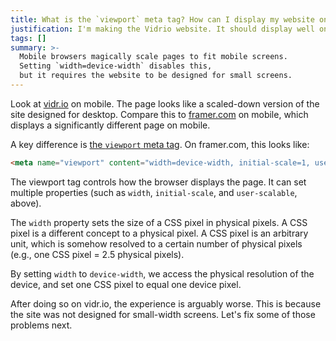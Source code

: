 ```yaml
---
title: What is the `viewport` meta tag? How can I display my website on mobile?
justification: I'm making the Vidrio website. It should display well on mobile.
tags: []
summary: >-
  Mobile browsers magically scale pages to fit mobile screens.
  Setting `width=device-width` disables this,
  but it requires the website to be designed for small screens.
---
```


Look at [vidr.io](https://vidr.io) on mobile. The page looks like a scaled-down version of the site designed for desktop. Compare this to [framer.com](https://framer.com/) on mobile, which displays a significantly different page on mobile.

A key difference is [the `viewport` meta tag](https://developer.mozilla.org/en/docs/Mozilla/Mobile/Viewport_meta_tag). On framer.com, this looks like:

```html
<meta name="viewport" content="width=device-width, initial-scale=1, user-scalable=no"/>
```

The viewport tag controls how the browser displays the page. It can set multiple properties (such as `width`, `initial-scale`, and `user-scalable`, above).

The `width` property sets the size of a CSS pixel in physical pixels. A CSS pixel is a different concept to a physical pixel. A CSS pixel is an arbitrary unit, which is somehow resolved to a certain number of physical pixels (e.g., one CSS pixel = 2.5 physical pixels).

By setting `width` to `device-width`, we access the physical resolution of the device, and set one CSS pixel to equal one device pixel.

After doing so on vidr.io, the experience is arguably worse. This is because the site was not designed for small-width screens. Let's fix some of those problems next.
